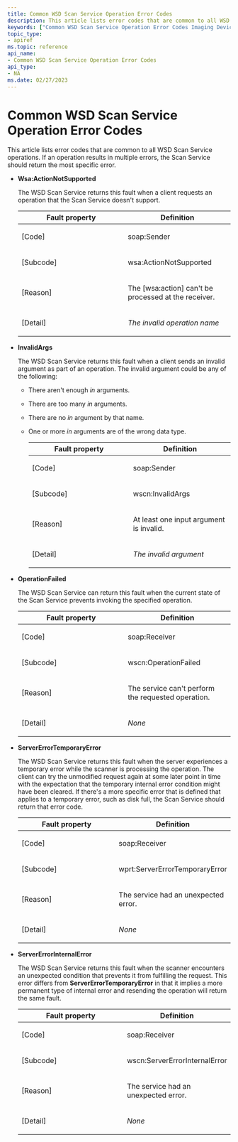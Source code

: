 ```yaml
---
title: Common WSD Scan Service Operation Error Codes
description: This article lists error codes that are common to all WSD Scan Service operations.
keywords: ["Common WSD Scan Service Operation Error Codes Imaging Devices"]
topic_type:
- apiref
ms.topic: reference
api_name:
- Common WSD Scan Service Operation Error Codes
api_type:
- NA
ms.date: 02/27/2023
---
```


# Common WSD Scan Service Operation Error Codes

This article lists error codes that are common to all WSD Scan Service operations. If an operation results in multiple errors, the Scan Service should return the most specific error.

- **Wsa:ActionNotSupported**

    The WSD Scan Service returns this fault when a client requests an operation that the Scan Service doesn't support.

    <table>
    <colgroup>
    <col width="50%" />
    <col width="50%" />
    </colgroup>
    <thead>
    <tr class="header">
    <th>Fault property</th>
    <th>Definition</th>
    </tr>
    </thead>
    <tbody>
    <tr class="odd">
    <td><p>[Code]</p></td>
    <td><p>soap:Sender</p></td>
    </tr>
    <tr class="even">
    <td><p>[Subcode]</p></td>
    <td><p>wsa:ActionNotSupported</p></td>
    </tr>
    <tr class="odd">
    <td><p>[Reason]</p></td>
    <td><p>The [wsa:action] can't be processed at the receiver.</p></td>
    </tr>
    <tr class="even">
    <td><p>[Detail]</p></td>
    <td><p><em>The invalid operation name</em></p></td>
    </tr>
    </tbody>
    </table>

- **InvalidArgs**

    The WSD Scan Service returns this fault when a client sends an invalid argument as part of an operation. The invalid argument could be any of the following:

  - There aren't enough *in* arguments.
  - There are too many *in* arguments.
  - There are no *in* argument by that name.
  - One or more *in* arguments are of the wrong data type.

    <table>
    <colgroup>
    <col width="50%" />
    <col width="50%" />
    </colgroup>
    <thead>
    <tr class="header">
    <th>Fault property</th>
    <th>Definition</th>
    </tr>
    </thead>
    <tbody>
    <tr class="odd">
    <td><p>[Code]</p></td>
    <td><p>soap:Sender</p></td>
    </tr>
    <tr class="even">
    <td><p>[Subcode]</p></td>
    <td><p>wscn:InvalidArgs</p></td>
    </tr>
    <tr class="odd">
    <td><p>[Reason]</p></td>
    <td><p>At least one input argument is invalid.</p></td>
    </tr>
    <tr class="even">
    <td><p>[Detail]</p></td>
    <td><p><em>The invalid argument</em></p></td>
    </tr>
    </tbody>
    </table>

- **OperationFailed**

    The WSD Scan Service can return this fault when the current state of the Scan Service prevents invoking the specified operation.

    <table>
    <colgroup>
    <col width="50%" />
    <col width="50%" />
    </colgroup>
    <thead>
    <tr class="header">
    <th>Fault property</th>
    <th>Definition</th>
    </tr>
    </thead>
    <tbody>
    <tr class="odd">
    <td><p>[Code]</p></td>
    <td><p>soap:Receiver</p></td>
    </tr>
    <tr class="even">
    <td><p>[Subcode]</p></td>
    <td><p>wscn:OperationFailed</p></td>
    </tr>
    <tr class="odd">
    <td><p>[Reason]</p></td>
    <td><p>The service can't perform the requested operation.</p></td>
    </tr>
    <tr class="even">
    <td><p>[Detail]</p></td>
    <td><p><em>None</em></p></td>
    </tr>
    </tbody>
    </table>

- **ServerErrorTemporaryError**

    The WSD Scan Service returns this fault when the server experiences a temporary error while the scanner is processing the operation. The client can try the unmodified request again at some later point in time with the expectation that the temporary internal error condition might have been cleared. If there's a more specific error that is defined that applies to a temporary error, such as disk full, the Scan Service should return that error code.

    <table>
    <colgroup>
    <col width="50%" />
    <col width="50%" />
    </colgroup>
    <thead>
    <tr class="header">
    <th>Fault property</th>
    <th>Definition</th>
    </tr>
    </thead>
    <tbody>
    <tr class="odd">
    <td><p>[Code]</p></td>
    <td><p>soap:Receiver</p></td>
    </tr>
    <tr class="even">
    <td><p>[Subcode]</p></td>
    <td><p>wprt:ServerErrorTemporaryError</p></td>
    </tr>
    <tr class="odd">
    <td><p>[Reason]</p></td>
    <td><p>The service had an unexpected error.</p></td>
    </tr>
    <tr class="even">
    <td><p>[Detail]</p></td>
    <td><p><em>None</em></p></td>
    </tr>
    </tbody>
    </table>

- **ServerErrorInternalError**

    The WSD Scan Service returns this fault when the scanner encounters an unexpected condition that prevents it from fulfilling the request. This error differs from **ServerErrorTemporaryError** in that it implies a more permanent type of internal error and resending the operation will return the same fault.

    <table>
    <colgroup>
    <col width="50%" />
    <col width="50%" />
    </colgroup>
    <thead>
    <tr class="header">
    <th>Fault property</th>
    <th>Definition</th>
    </tr>
    </thead>
    <tbody>
    <tr class="odd">
    <td><p>[Code]</p></td>
    <td><p>soap:Receiver</p></td>
    </tr>
    <tr class="even">
    <td><p>[Subcode]</p></td>
    <td><p>wscn:ServerErrorInternalError</p></td>
    </tr>
    <tr class="odd">
    <td><p>[Reason]</p></td>
    <td><p>The service had an unexpected error.</p></td>
    </tr>
    <tr class="even">
    <td><p>[Detail]</p></td>
    <td><p><em>None</em></p></td>
    </tr>
    </tbody>
    </table>
